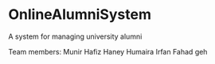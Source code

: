 # OnlineAlumniSystem
A system for managing university alumni

Team members: 
    Munir
    Hafiz
    Haney
    Humaira
    Irfan
    Fahad geh